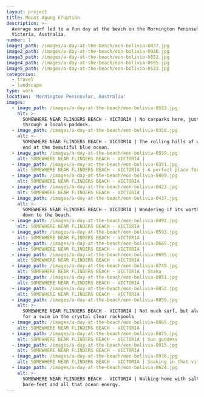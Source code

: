 ```yaml
---
layout: project
title: Mount Agung Eruption
description: >-
  Average surf led to a fun day at the beach on the Mornington Peninsular,
  Victoria, Australia.
number: 1
image1_path: /images/a-day-at-the-beach/eon-bolivia-0437.jpg
image2_path: /images/a-day-at-the-beach/eon-bolivia-0936.jpg
image3_path: /images/a-day-at-the-beach/eon-bolivia-0852.jpg
image4_path: /images/a-day-at-the-beach/eon-bolivia-0695.jpg
image5_path: /images/a-day-at-the-beach/eon-bolivia-0533.jpg
categories:
  - travel
  - landscape
type: work
location: 'Mornington Peninsular, Australia'
images:
  - image_path: /images/a-day-at-the-beach/eon-bolivia-0533.jpg
    alt: >-
      SOMEWHERE NEAR FLINDERS BEACH - VICTORIA | No carparks here, just a walk
      through a locals paddock.
  - image_path: /images/a-day-at-the-beach/eon-bolivia-0358.jpg
    alt: >-
      SOMEWHERE NEAR FLINDERS BEACH - VICTORIA | The rolling hills of wild wheat
      end at the beautiful blue ocean.
  - image_path: /images/a-day-at-the-beach/eon-bolivia-0559.jpg
    alt: SOMEWHERE NEAR FLINDERS BEACH - VICTORIA |
  - image_path: /images/a-day-at-the-beach/eon-bolivia-0351.jpg
    alt: SOMEWHERE NEAR FLINDERS BEACH - VICTORIA | A perfect place for a picnic.
  - image_path: /images/a-day-at-the-beach/eon-bolivia-0409.jpg
    alt: SOMEWHERE NEAR FLINDERS BEACH - VICTORIA |
  - image_path: /images/a-day-at-the-beach/eon-bolivia-0423.jpg
    alt: SOMEWHERE NEAR FLINDERS BEACH - VICTORIA |
  - image_path: /images/a-day-at-the-beach/eon-bolivia-0437.jpg
    alt: >-
      SOMEWHERE NEAR FLINDERS BEACH - VICTORIA | Wondering if its worth the trek
      down to the beach.
  - image_path: /images/a-day-at-the-beach/eon-bolivia-0492.jpg
    alt: SOMEWHERE NEAR FLINDERS BEACH - VICTORIA |
  - image_path: /images/a-day-at-the-beach/eon-bolivia-0593.jpg
    alt: SOMEWHERE NEAR FLINDERS BEACH - VICTORIA |
  - image_path: /images/a-day-at-the-beach/eon-bolivia-0685.jpg
    alt: SOMEWHERE NEAR FLINDERS BEACH - VICTORIA |
  - image_path: /images/a-day-at-the-beach/eon-bolivia-0695.jpg
    alt: SOMEWHERE NEAR FLINDERS BEACH - VICTORIA |
  - image_path: /images/a-day-at-the-beach/eon-bolivia-0749.jpg
    alt: SOMEWHERE NEAR FLINDERS BEACH - VICTORIA | Shaka
  - image_path: /images/a-day-at-the-beach/eon-bolivia-0851.jpg
    alt: SOMEWHERE NEAR FLINDERS BEACH - VICTORIA |
  - image_path: /images/a-day-at-the-beach/eon-bolivia-0852.jpg
    alt: SOMEWHERE NEAR FLINDERS BEACH - VICTORIA |
  - image_path: /images/a-day-at-the-beach/eon-bolivia-0859.jpg
    alt: >-
      SOMEWHERE NEAR FLINDERS BEACH - VICTORIA | Not much surf, but always time
      for a swim in the crystal clear rockpools
  - image_path: /images/a-day-at-the-beach/eon-bolivia-0865.jpg
    alt: SOMEWHERE NEAR FLINDERS BEACH - VICTORIA |
  - image_path: /images/a-day-at-the-beach/eon-bolivia-0875.jpg
    alt: SOMEWHERE NEAR FLINDERS BEACH - VICTORIA | Sun goddess
  - image_path: /images/a-day-at-the-beach/eon-bolivia-0915.jpg
    alt: SOMEWHERE NEAR FLINDERS BEACH - VICTORIA |
  - image_path: /images/a-day-at-the-beach/eon-bolivia-0936.jpg
    alt: SOMEWHERE NEAR FLINDERS BEACH - VICTORIA | Soaking in that vitamin-sea.
  - image_path: /images/a-day-at-the-beach/eon-bolivia-0624.jpg
    alt: >-
      SOMEWHERE NEAR FLINDERS BEACH - VICTORIA | Walking home with salty skin,
      bare-feet and all that ocean energy.
---
```

